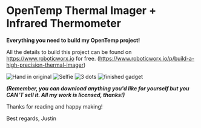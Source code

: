 # OpenTemp Thermal Imager + Infrared Thermometer

**Everything you need to build my OpenTemp project!**

All the details to build this project can be found on https://www.roboticworx.io for free. (https://www.roboticworx.io/p/build-a-high-precision-thermal-imager)

![Hand in original](https://github.com/user-attachments/assets/0c7438af-3b1e-475a-8429-29fbe2fe3a4b)
![Selfie](https://github.com/user-attachments/assets/1d232109-5792-45f3-b969-7eccaa27e23d)
![3 dots](https://github.com/user-attachments/assets/f0a4eff0-80ca-40a6-b1b0-61d8120dd295)
![finished gadget](https://github.com/user-attachments/assets/91a818d4-6c43-4de1-a5fb-eb651acdc8c2)

**_(Remember, you can download anything you'd like for yourself but you CAN'T sell it. All my work is licensed, thanks!)_**

Thanks for reading and happy making!

Best regards,
Justin
